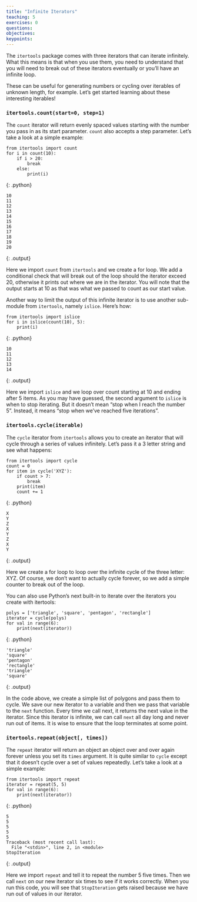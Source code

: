 ```yaml
---
title: "Infinite Iterators"
teaching: 5
exercises: 0
questions:
objectives:
keypoints:
---
```

The `itertools` package comes with three iterators that can iterate infinitely. What this means is that when you use 
them, you need to understand that you will need to break out of these iterators eventually or you’ll have an infinite loop.

These can be useful for generating numbers or cycling over iterables of unknown length, for example. Let’s get started 
learning about these interesting iterables!

### `itertools.count(start=0, step=1)`

The `count` iterator will return evenly spaced values starting with the number you pass in as its start parameter. 
`count` also accepts a step parameter. Let’s take a look at a simple example:

~~~
from itertools import count
for i in count(10):
    if i > 20: 
        break
    else:
        print(i)
~~~
{: .python}

~~~
10
11
12
13
14
15
16
17
18
19
20
~~~
{: .output}

Here we import `count` from `itertools` and we create a for loop. We add a conditional check that will break out of the 
loop should the iterator exceed 20, otherwise it prints out where we are in the iterator. You will note that 
the output starts at 10 as that was what we passed to count as our start value.

Another way to limit the output of this infinite iterator is to use another sub-module from `itertools`, namely `islice`. 
Here’s how:

~~~
from itertools import islice
for i in islice(count(10), 5):
    print(i)
~~~
{: .python}

~~~
10
11
12
13
14
~~~
{: .output}

Here we import `islice` and we loop over count starting at 10 and ending after 5 items. As you may have guessed, the second 
argument to `islice` is when to stop iterating. But it doesn’t mean “stop when I reach the number 5”. Instead, it means 
“stop when we’ve reached five iterations”.

### `itertools.cycle(iterable)`

The `cycle` iterator from `itertools` allows you to create an iterator that will cycle through a series of values infinitely. 
Let’s pass it a 3 letter string and see what happens:

~~~
from itertools import cycle
count = 0
for item in cycle('XYZ'):
    if count > 7:
        break
    print(item)
    count += 1
~~~
{: .python}

~~~
X
Y
Z
X
Y
Z
X
Y
~~~
{: .output}

Here we create a for loop to loop over the infinite cycle of the three letter: XYZ. Of course, we don’t want to 
actually cycle forever, so we add a simple counter to break out of the loop.

You can also use Python’s next built-in to iterate over the iterators you create with itertools:

~~~
polys = ['triangle', 'square', 'pentagon', 'rectangle']
iterator = cycle(polys)
for val in range(6):
	print(next(iterator))
~~~
{: .python}

~~~
'triangle'
'square'
'pentagon'
'rectangle'
'triangle'
'square'
~~~
{: .output}

In the code above, we create a simple list of polygons and pass them to cycle. We save our new iterator to a variable and 
then we pass that variable to the `next` function. Every time we call next, it returns the next value in the iterator. 
Since this iterator is infinite, we can call `next` all day long and never run out of items. It is wise to ensure that
the loop terminates at some point.

### `itertools.repeat(object[, times])`

The `repeat` iterator will return an object an object over and over again forever unless you set its `times` argument. It is 
quite similar to `cycle` except that it doesn’t cycle over a set of values repeatedly. Let’s take a look at a simple example:

~~~
from itertools import repeat
iterator = repeat(5, 5)
for val in range(6):
	print(next(iterator))
~~~
{: .python}

~~~
5
5
5
5
5
Traceback (most recent call last):
  File "<stdin>", line 2, in <module>
StopIteration
~~~
{: .output}

Here we import `repeat` and tell it to repeat the number 5 five times. Then we call `next`
on our new iterator six times to see if it works correctly. When you run this code, you will see that 
`StopIteration` gets raised because we have run out of values in our iterator.
